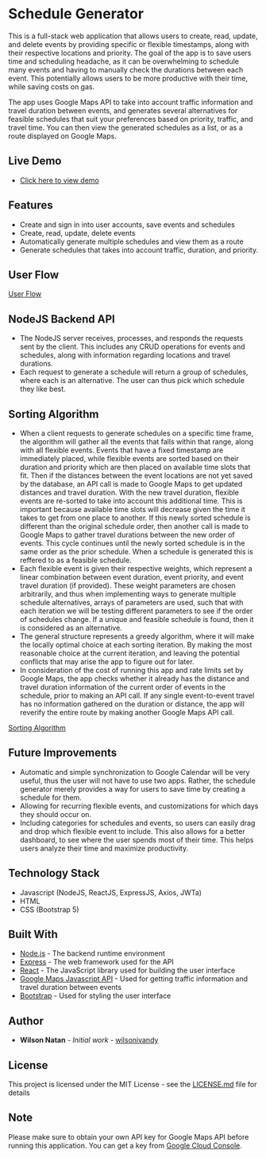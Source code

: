 # Schedule Generator

This is a full-stack web application that allows users to create, read, update, and delete events by providing specific or flexible timestamps, along with their respective locations and priority. The goal of the app is to save users time and scheduling headache, as it can be overwhelming to schedule many events and having to manually check the durations between each event. This potentially allows users to be more productive with their time, while saving costs on gas. 

The app uses Google Maps API to take into account traffic information and travel duration between events, and generates several alternatives for feasible schedules that suit your preferences based on priority, traffic, and travel time. You can then view the generated schedules as a list, or as a route displayed on Google Maps.

## Live Demo
- [Click here to view demo](http://schedule-generator.surge.sh/)

## Features

- Create and sign in into user accounts, save events and schedules
- Create, read, update, delete events
- Automatically generate multiple schedules and view them as a route
- Generate schedules that takes into account traffic, duration, and priority.

## User Flow

[User Flow](/User%20Flow.png)

## NodeJS Backend API
- The NodeJS server receives, processes, and responds the requests sent by the client. This includes any CRUD operations for events and schedules, along with information regarding locations and travel durations.
- Each request to generate a schedule will return a group of schedules, where each is an alternative. The user can thus pick which schedule they like best.
  
  
## Sorting Algorithm
- When a client requests to generate schedules on a specific time frame, the algorithm will gather all the events that falls within that range, along with all flexible events. Events that have a fixed timestamp are immediately placed, while flexible events are sorted based on their duration and priority which are then placed on available time slots that fit. Then if the distances between the event locations are not yet saved by the database, an API call is made to Google Maps to get updated distances and travel duration. With the new travel duration, flexible events are re-sorted to take into account this additional time. This is important because available time slots will decrease given the time it takes to get from one place to another. If this newly sorted schedule is different than the original schedule order, then another call is made to Google Maps to gather travel durations between the new order of events. This cycle continues until the newly sorted schedule is in the same order as the prior schedule. When a schedule is generated this is reffered to as a feasible schedule.
- Each flexible event is given their respective weights, which represent a linear combination between event duration, event priority, and event travel duration (if provided). These weight parameters are chosen arbitrarily, and thus when implementing ways to generate multiple schedule alternatives, arrays of parameters are used, such that with each iteration we will be testing different parameters to see if the order of schedules change. If a unique and feasible schedule is found, then it is considered as an alternative. 
- The general structure represents a greedy algorithm, where it will make the locally optimal choice at each sorting iteration. By making the most reasonable choice at the current iteration, and leaving the potential conflicts that may arise the app to figure out for later. 
- In consideration of the cost of running this app and rate limits set by Google Maps, the app checks whether it already has the distance and travel duration information of the current order of events in the schedule, prior to making an API call. If any single event-to-event travel has no information gathered on the duration or distance, the app will reverify the entire route by making another Google Maps API call.

[Sorting Algorithm](/Sorting%20Algorithm.png)

## Future Improvements
- Automatic and simple synchronization to Google Calendar will be very useful, thus the user will not have to use two apps. Rather, the schedule generator merely provides a way for users to save time by creating a schedule for them.
- Allowing for recurring flexible events, and customizations for which days they should occur on. 
- Including categories for schedules and events, so users can easily drag and drop which flexible event to include. This also allows for a better dashboard, to see where the user spends most of their time. This helps users analyze their time and maximize productivity.

## Technology Stack

- Javascript (NodeJS, ReactJS, ExpressJS, Axios, JWTa)
- HTML
- CSS (Bootstrap 5)

## Built With
- [Node.js](https://nodejs.org/) - The backend runtime environment
- [Express](https://expressjs.com/) - The web framework used for the API
- [React](https://reactjs.org/) - The JavaScript library used for building the user interface
- [Google Maps Javascript API](https://developers.google.com/maps/documentation/javascript/directions) - Used for getting traffic information and travel duration between events
- [Bootstrap](https://getbootstrap.com/) - Used for styling the user interface

## Author
* **Wilson Natan** - *Initial work* - [wilsonivandy](https://github.com/wilsonivandy)

## License
This project is licensed under the MIT License - see the [LICENSE.md](LICENSE.md) file for details

## Note
Please make sure to obtain your own API key for Google Maps API before running this application. You can get a key from [Google Cloud Console](https://cloud.google.com/maps-platform/).